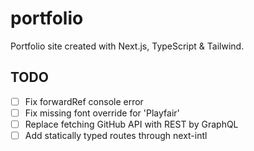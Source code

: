 # portfolio

Portfolio site created with Next.js, TypeScript & Tailwind.

## TODO

- [ ] Fix forwardRef console error
- [ ] Fix missing font override for 'Playfair'
- [ ] Replace fetching GitHub API with REST by GraphQL
- [ ] Add statically typed routes through next-intl
